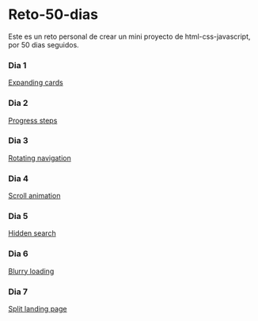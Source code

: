 # Reto-50-dias
Este es un reto personal de crear un mini proyecto de html-css-javascript, por 50 dias seguidos.

### Dia 1
<a href="https://codepen.io/hernan066/pen/poWQBwK">Expanding cards</a>

### Dia 2
<a href="https://codepen.io/hernan066/pen/wvrRoYN">Progress steps</a>

### Dia 3
<a href="https://codepen.io/hernan066/pen/MWEZJRO">Rotating navigation</a>

### Dia 4
<a href="https://codepen.io/hernan066/pen/gOGEjYv">Scroll animation</a>

### Dia 5
<a href="https://codepen.io/hernan066/pen/GRMPVKR">Hidden search</a>

### Dia 6
<a href="https://codepen.io/hernan066/pen/RwLmaea">Blurry loading</a>

### Dia 7
<a href="https://codepen.io/hernan066/pen/VwMJPgp">Split landing page</a>

